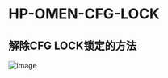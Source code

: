 # HP-OMEN-CFG-LOCK
## 解除CFG LOCK锁定的方法
![image](https://user-images.githubusercontent.com/35004454/131802963-db4d81b2-c7c0-469d-82ed-8d063746fd1e.png)

